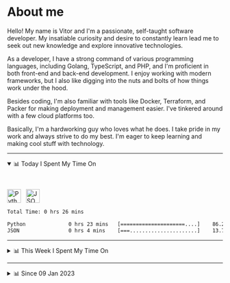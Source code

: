 # About me

Hello! My name is Vitor and I'm a passionate, self-taught software developer. My insatiable curiosity and desire to constantly learn lead me to seek out new knowledge and explore innovative technologies.

As a developer, I have a strong command of various programming languages, including Golang, TypeScript, and PHP, and I'm proficient in both front-end and back-end development. I enjoy working with modern frameworks, but I also like digging into the nuts and bolts of how things work under the hood.

Besides coding, I'm also familiar with tools like Docker, Terraform, and Packer for making deployment and management easier. I've tinkered around with a few cloud platforms too.

Basically, I'm a hardworking guy who loves what he does. I take pride in my work and always strive to do my best. I'm eager to keep learning and making cool stuff with technology.

---

<!-- ## 📊 Today I Spent My Time On -->

<details open>
<summary>📊 Today I Spent My Time On</summary>

&nbsp;

<!--DEVTIMER:TODAY:START-->
<img align="center" width="32px" src="https://cdn.simpleicons.org/python/3776AB" alt="Python" />&nbsp;&nbsp;&nbsp;<img align="center" width="32px" src="https://cdn.simpleicons.org/carrd/fff" alt="JSON" />&nbsp;&nbsp;&nbsp;

```txt
Total Time: 0 hrs 26 mins

Python              0 hrs 23 mins   [=====================....]    86.29 %
JSON                0 hrs 4 mins    [===......................]    13.71 %
```

<!--DEVTIMER:TODAY:END-->

</details>

---
<details>
<summary>📊 This Week I Spent My Time On</summary>

&nbsp;

<!--DEVTIMER:WEEK:START-->
<img align="center" width="32px" src="https://cdn.simpleicons.org/python/3776AB" alt="Python" />&nbsp;&nbsp;&nbsp;<img align="center" width="32px" src="https://cdn.simpleicons.org/go/00ADD8" alt="Go" />&nbsp;&nbsp;&nbsp;<img align="center" width="32px" src="https://cdn.simpleicons.org/typescript/3178C6" alt="TypeScript" />&nbsp;&nbsp;&nbsp;<img align="center" width="32px" src="https://cdn.simpleicons.org/carrd/fff" alt="JSON" />&nbsp;&nbsp;&nbsp;<img align="center" width="32px" src="https://cdn.simpleicons.org/gnubash/fff" alt="Bash" />&nbsp;&nbsp;&nbsp;<img align="center" width="32px" src="https://cdn.simpleicons.org/vuedotjs/4FC08D" alt="Vue" />&nbsp;&nbsp;&nbsp;<img align="center" width="32px" src="https://cdn.simpleicons.org/yaml/fff" alt="YAML" />&nbsp;&nbsp;&nbsp;<img align="center" width="32px" src="https://cdn.simpleicons.org/php/777BB4" alt="PHP" />&nbsp;&nbsp;&nbsp;<img align="center" width="32px" src="https://cdn.simpleicons.org/javascript/F7DF1E" alt="JavaScript" />&nbsp;&nbsp;&nbsp;<img align="center" width="32px" src="https://cdn.simpleicons.org/academia/fff" alt="Text" />&nbsp;&nbsp;&nbsp;<img align="center" width="32px" src="https://cdn.simpleicons.org/markdown/fff" alt="Markdown" />&nbsp;&nbsp;&nbsp;

```txt
Total Time: 16 hrs 21 mins

Python              3 hrs 50 mins   [=====....................]    23.43 %
Go                  3 hrs 35 mins   [=====....................]    21.90 %
TypeScript          3 hrs 14 mins   [====.....................]    19.76 %
JSON                2 hrs 9 mins    [===......................]    13.19 %
Bash                1 hrs 4 mins    [=........................]    6.49 %
SQL                 0 hrs 52 mins   [=........................]    5.31 %
Vue                 0 hrs 44 mins   [=........................]    4.44 %
YAML                0 hrs 29 mins   [.........................]    3.00 %
PHP                 0 hrs 7 mins    [.........................]    0.70 %
Docker              0 hrs 3 mins    [.........................]    0.29 %
Nginx configuration file 0 hrs 2 mins    [.........................]    0.20 %
JavaScript          0 hrs 2 mins    [.........................]    0.20 %
Text                0 hrs 2 mins    [.........................]    0.20 %
Markdown            0 hrs 2 mins    [.........................]    0.18 %
XML                 0 hrs 1 mins    [.........................]    0.11 %
```

<!--DEVTIMER:WEEK:END-->
</details>

---


<details>
<summary>📊 Since 09 Jan 2023</summary>

&nbsp;

<!--DEVTIMER::START-->
<img align="center" width="32px" src="https://cdn.simpleicons.org/typescript/3178C6" alt="TypeScript" />&nbsp;&nbsp;&nbsp;<img align="center" width="32px" src="https://cdn.simpleicons.org/go/00ADD8" alt="Go" />&nbsp;&nbsp;&nbsp;<img align="center" width="32px" src="https://cdn.simpleicons.org/vuedotjs/4FC08D" alt="Vue" />&nbsp;&nbsp;&nbsp;<img align="center" width="32px" src="https://cdn.simpleicons.org/python/3776AB" alt="Python" />&nbsp;&nbsp;&nbsp;<img align="center" width="32px" src="https://cdn.simpleicons.org/gnubash/fff" alt="Bash" />&nbsp;&nbsp;&nbsp;<img align="center" width="32px" src="https://cdn.simpleicons.org/yaml/fff" alt="YAML" />&nbsp;&nbsp;&nbsp;<img align="center" width="32px" src="https://cdn.simpleicons.org/javascript/F7DF1E" alt="JavaScript" />&nbsp;&nbsp;&nbsp;<img align="center" width="32px" src="https://cdn.simpleicons.org/carrd/fff" alt="JSON" />&nbsp;&nbsp;&nbsp;<img align="center" width="32px" src="https://cdn.simpleicons.org/html5/E34F26" alt="HTML" />&nbsp;&nbsp;&nbsp;<img align="center" width="32px" src="https://cdn.simpleicons.org/css3/1572B6" alt="CSS" />&nbsp;&nbsp;&nbsp;<img align="center" width="32px" src="https://cdn.simpleicons.org/academia/fff" alt="Text" />&nbsp;&nbsp;&nbsp;<img align="center" width="32px" src="https://cdn.simpleicons.org/php/777BB4" alt="PHP" />&nbsp;&nbsp;&nbsp;

```txt
Total Time: 115 hrs 32 mins

TypeScript          56 hrs 28 mins  [============.............]    48.88 %
Go                  16 hrs 54 mins  [===......................]    14.63 %
Vue                 9 hrs 50 mins   [==.......................]    8.51 %
Python              7 hrs 2 mins    [=........................]    6.08 %
Bash                6 hrs 1 mins    [=........................]    5.21 %
YAML                4 hrs 16 mins   [.........................]    3.69 %
JavaScript          4 hrs 7 mins    [.........................]    3.57 %
JSON                3 hrs 50 mins   [.........................]    3.32 %
SCSS                2 hrs 3 mins    [.........................]    1.77 %
SQL                 1 hrs 10 mins   [.........................]    1.01 %
Docker              0 hrs 48 mins   [.........................]    0.69 %
HTML                0 hrs 16 mins   [.........................]    0.23 %
XML                 0 hrs 14 mins   [.........................]    0.20 %
CSS                 0 hrs 11 mins   [.........................]    0.16 %
Text                0 hrs 9 mins    [.........................]    0.13 %
PHP                 0 hrs 7 mins    [.........................]    0.10 %
Nginx configuration file 0 hrs 2 mins    [.........................]    0.03 %
```

<!--DEVTIMER::END-->

</details>
